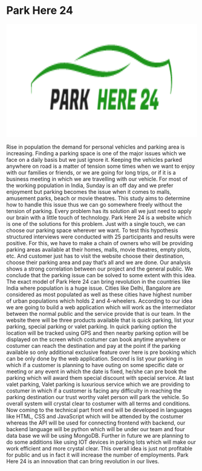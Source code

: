 # Park Here 24
<img src="https://github.com/monishamandal02/PARK_Here-24/blob/master/images/logo.png" width="3000" height="300" class="centerAlign"/>
<p> 
Rise in population the demand for personal vehicles and parking area is increasing. Finding a parking space is one 
of the major issues which we face on a daily basis but we just ignore it. Keeping the vehicles parked anywhere on road is a 
matter of tension some times when we want to enjoy with our families or friends, or we are going for long trips, or if it is a 
business meeting in which we are travelling with our vehicle. For most of the working population in India, Sunday is an off day 
and we prefer enjoyment but parking becomes the issue when it comes to malls, amusement parks, beach or movie theatres. 
This study aims to determine how to handle this issue thus we can go somewhere freely without the tension of parking. Every 
problem has its solution all we just need to apply our brain with a little touch of technology. Park Here 24 is a website which is 
one of the solutions for this problem. Just with a single touch, we can choose our parking space wherever we want. To test this 
hypothesis structured interviews were conducted with 25 participants and results were positive. For this, we have to make a 
chain of owners who will be providing parking areas available at their homes, malls, movie theatres, empty plots, etc. And 
customer just has to visit the website choose their destination, choose their parking area and pay that’s all and we are done. Our 
analysis shows a strong correlation between our project and the general public. We conclude that the parking issue can be solved 
to some extent with this idea. The exact model of Park Here 24 can bring revolution in the countries like India where population 
is a huge issue. Cities like Delhi, Bangalore are considered as most populated as well as these cities have highest number of
urban populations which holds 2 and 4-wheelers. According to our idea we are going to build a web application which will 
work as the intermediator between the normal public and the service provide that is our team. In the website there will be three 
products available that is quick parking, list your parking, special parking or valet parking. In quick parking option the location 
will be tracked using GPS and then nearby parking option will be displayed on the screen which costumer can book anytime 
anywhere or costumer can reach the destination and pay at the point if the parking available so only additional exclusive feature 
over here is pre booking which can be only done by the web application. Second is list your parking in which if a customer is
planning to have outing on some specific date or meeting or any event in which the date is fixed, he/she can pre book the parking 
which will award them special discount with special service. At last valet parking, Valet parking is luxurious service which we 
are providing to costumer in which if a customer is facing any difficulty in reaching the parking destination our trust worthy 
valet person will park the vehicle. So overall system will crystal clear to costumer with all terms and conditions. Now coming 
to the technical part front end will be developed in languages like HTML, CSS and JavaScript which will be attended by the 
costumer whereas the API will be used for connecting frontend with backend, our backend language will be python which will 
be under our team and four data base we will be using MongoDB. Further in future we are planning to do some additions like 
using IOT devices in parking lots which will make our work efficient and more crystal clear. This overall idea is just not 
profitable for public and us in fact it will increase the number of employments. Park Here 24 is an innovation that can bring 
revolution in our lives.
</p>
